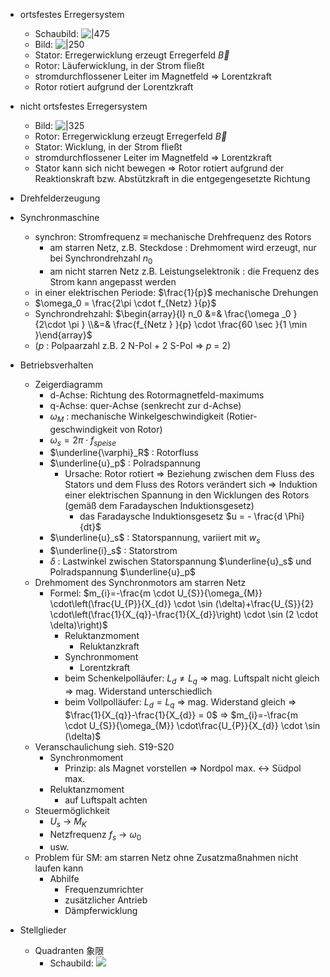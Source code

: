 - ortsfestes Erregersystem 
	- Schaubild: ![|475](https://github.com/xiaomeng-huang-study/images_Aktorsysteme/blob/main/Snipaste_2023-10-20_15-05-31.png?raw=) 
	- Bild: ![|250](https://github.com/xiaomeng-huang-study/images_Aktorsysteme/blob/main/Snipaste_2023-10-20_15-38-20.png?raw=) 
	- Stator: Erregerwicklung erzeugt Erregerfeld $\vec{B}$ 
	- Rotor: Läuferwicklung, in der Strom fließt 
	- stromdurchflossener Leiter im Magnetfeld $\Rightarrow$ Lorentzkraft 
	- Rotor rotiert aufgrund der Lorentzkraft 
- nicht ortsfestes Erregersystem 
	- Bild:  ![|325](https://github.com/xiaomeng-huang-study/images_Aktorsysteme/blob/main/Snipaste_2023-10-20_15-40-17.png?raw=) 
	- Rotor: Erregerwicklung erzeugt Erregerfeld $\vec{B}$ 
	- Stator: Wicklung, in der Strom fließt 
	- stromdurchflossener Leiter im Magnetfeld $\Rightarrow$ Lorentzkraft 
	- Stator kann sich nicht bewegen $\Rightarrow$ Rotor rotiert aufgrund der Reaktionskraft bzw. Abstützkraft in die entgegengesetzte Richtung 

- Drehfelderzeugung 

- Synchronmaschine 
	- synchron: Stromfrequenz $\equiv$ mechanische Drehfrequenz des Rotors 
		- am starren Netz, z.B. Steckdose : Drehmoment wird erzeugt, nur bei Synchrondrehzahl $n_0$ 
		- am nicht starren Netz z.B. Leistungselektronik : die Frequenz des Strom kann angepasst werden 
	- in einer elektrischen Periode: $\frac{1}{p}$ mechanische Drehungen 
	- $\omega_0 = \frac{2\pi \cdot f_{Netz} }{p}$ 
	- Synchrondrehzahl: $\begin{array}{l}  n_0 &=& \frac{\omega _0 }{2\cdot \pi }  \\&=& \frac{f_{Netz } }{p} \cdot \frac{60 \sec }{1 \min }\end{array}$ 
	- ($p$ : Polpaarzahl z.B. 2 N-Pol + 2 S-Pol $\Rightarrow$ $p$ = 2) 

- Betriebsverhalten 
	- Zeigerdiagramm 
		- d-Achse: Richtung des Rotormagnetfeld-maximums 
		- q-Achse: quer-Achse (senkrecht zur d-Achse) 
		- $\omega_M$ : mechanische Winkelgeschwindigkeit (Rotier-geschwindigkeit von Rotor) 
		- $\omega_s = 2 \pi \cdot f_{speise}$ 
		- $\underline{\varphi}_R$ : Rotorfluss
		- $\underline{u}_p$ : Polradspannung 
			- Ursache: Rotor rotiert $\Rightarrow$ Beziehung zwischen dem Fluss des Stators und dem Fluss des Rotors verändert sich $\Rightarrow$ Induktion einer elektrischen Spannung in den Wicklungen des Rotors (gemäß dem Faradayschen Induktionsgesetz) 
				- das Faradaysche Induktionsgesetz $u = - \frac{d \Phi}{dt}$ 
		- $\underline{u}_s$ : Statorspannung, variiert mit $w_s$ 
		- $\underline{i}_s$ : Statorstrom 
		- $\delta$ : Lastwinkel zwischen Statorspannung $\underline{u}_s$ und Polradspannung $\underline{u}_p$ 
	- Drehmoment des Synchronmotors am starren Netz 
		- Formel: $m_{i}=-\frac{m \cdot U_{S}}{\omega_{M}} \cdot\left(\frac{U_{P}}{X_{d}} \cdot \sin (\delta)+\frac{U_{S}}{2} \cdot\left(\frac{1}{X_{q}}-\frac{1}{X_{d}}\right) \cdot \sin (2 \cdot \delta)\right)$ 
			- Reluktanzmoment 
				- Reluktanzkraft 
			- Synchronmoment 
				- Lorentzkraft 
			- beim Schenkelpolläufer: $L_d \neq L_q$ $\Rightarrow$ mag. Luftspalt nicht gleich $\Rightarrow$ mag. Widerstand unterschiedlich 
			- beim Vollpolläufer: $L_d = L_q$ $\Rightarrow$ mag. Widerstand gleich $\Rightarrow$ $\frac{1}{X_{q}}-\frac{1}{X_{d}} = 0$ $\Rightarrow$ $m_{i}=-\frac{m \cdot U_{S}}{\omega_{M}} \cdot\frac{U_{P}}{X_{d}} \cdot \sin (\delta)$ 
	- Veranschaulichung sieh. S19-S20 
		- Synchronmoment 
			- Prinzip: als Magnet vorstellen $\Rightarrow$ Nordpol max. <-> Südpol max. 
		- Reluktanzmoment 
			- auf Luftspalt achten 
	- Steuermöglichkeit 
		- $U_s$ -> $M_K$ 
		- Netzfrequenz $f_s$ -> $\omega_0$ 
		- usw. 
	- Problem für SM: am starren Netz ohne Zusatzmaßnahmen nicht laufen kann 
		- Abhilfe 
			- Frequenzumrichter 
			- zusätzlicher Antrieb 
			- Dämpferwicklung 

- Stellglieder 
	- Quadranten 象限 
		- Schaubild: ![](https://learnchannel-tv.com/wp-content/uploads/2017/03/4-Quadrantenbetrieb-Motor.gif ) 